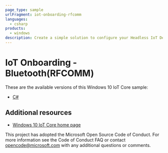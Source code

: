 ```yaml
---
page_type: sample
urlFragment: iot-onboarding-rfcomm
languages: 
  - csharp
products:
  - windows
description: Create a simple solution to configure your Headless IoT Device (an IoT device without a display) to connect WiFi network through Bluetooth RFCOMM at startup.
---
```


# IoT Onboarding - Bluetooth(RFCOMM)

These are the available versions of this Windows 10 IoT Core sample:

*	[C#](./CS/README.md)

## Additional resources
* [Windows 10 IoT Core home page](https://developer.microsoft.com/en-us/windows/iot/)

This project has adopted the Microsoft Open Source Code of Conduct. For more information see the Code of Conduct FAQ or contact <opencode@microsoft.com> with any additional questions or comments.
